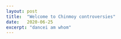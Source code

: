 ```yaml
---
layout: post
title:  "Welcome to Chinmoy controversies"
date:   2020-06-25
excerpt: "dancei am whom"
---
```

